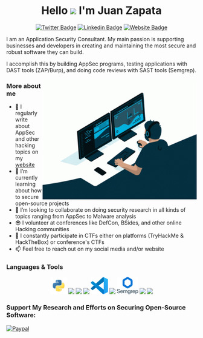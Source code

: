 <div align=center> 
<h1> Hello <img src="https://media.giphy.com/media/hvRJCLFzcasrR4ia7z/giphy.gif" width="25px"> I'm Juan Zapata </h1>
  
[![Twitter Badge](https://img.shields.io/badge/-Twitter-00acee?style=flat-square&logo=Twitter&logoColor=white)](https://twitter.com/thejuan1112)
[![Linkedin Badge](https://img.shields.io/badge/-LinkedIn-0e76a8?style=flat-square&logo=Linkedin&logoColor=white)](https://linkedin.com/in/juan-zapata-stolkin)
[![Website Badge](https://img.shields.io/badge/Website-3b5998?style=flat-square&logo=google-chrome&logoColor=white)](https://hackingjourney.com)
</div>

I am an Application Security Consultant. My main passion is supporting businesses and developers in creating and maintaining the most secure and robust software they can build.

I accomplish this by building AppSec programs, testing applications with DAST tools (ZAP/Burp), and doing code reviews with SAST tools (Semgrep).

<img align="right" alt="GIF" src="https://github.com/theJuan1112/thejuan1112/blob/main/coding.gif?raw=true" width="408" height="318" />

### More about me
- 📝 I regularly write about AppSec and other hacking topics on my [website](https://hackingjourney.com)
- 🦉 I’m currently learning about how to secure open-source projects
- 🤝 I’m looking to collaborate on doing security research in all kinds of topics ranging from AppSec to Malware analysis
- 😎 I volunteer at conferences like DefCon, BSides, and other online Hacking communities
- 🚩 I constantly participate in CTFs either on platforms (TryHackMe & HackTheBox) or conference's CTFs
- 📫 Feel free to reach out on my social media and/or website


### Languages & Tools

<div align=center>
<code><img height="45" src="https://raw.githubusercontent.com/github/explore/80688e429a7d4ef2fca1e82350fe8e3517d3494d/topics/python/python.png"></code>
<code><img height="45" src="https://avatars.githubusercontent.com/u/4314092?s=200&v=4"></code>
  <code><img height="45" src="https://upload.wikimedia.org/wikipedia/commons/4/4c/Typescript_logo_2020.svg"></code>
<code><img height="45" src="https://cdn.jsdelivr.net/gh/devicons/devicon/icons/javascript/javascript-original.svg"></code>
<code><img height="45" src="https://raw.githubusercontent.com/github/explore/80688e429a7d4ef2fca1e82350fe8e3517d3494d/topics/visual-studio-code/visual-studio-code.png"></code>
<code><img height="45" src="https://github.githubassets.com/images/modules/logos_page/GitHub-Mark.png"></code>
<code><img height="45" src="https://raw.githubusercontent.com/returntocorp/semgrep/develop/semgrep.svg"></code>
<code><img height="45" src="https://avatars.githubusercontent.com/u/6716868?s=200&v=4"></code>
<code><img height="45" src="https://avatars.githubusercontent.com/u/13749115?s=200&v=4"></code>
</div>

### Support My Research and Efforts on Securing Open-Source Software:
[![Paypal](https://www.paypalobjects.com/en_US/i/btn/btn_donateCC_LG.gif)](https://www.paypal.com/donate/?hosted_button_id=YU5ACUKXYBN3C)

